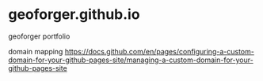 # geoforger.github.io
geoforger portfolio


domain mapping
https://docs.github.com/en/pages/configuring-a-custom-domain-for-your-github-pages-site/managing-a-custom-domain-for-your-github-pages-site

